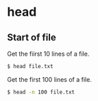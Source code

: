 # head


## Start of file

Get the fiirst 10 lines of a file.

```sh
$ head file.txt
```

Get the first 100 lines of a file.

```sh
$ head -n 100 file.txt
```
